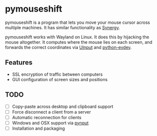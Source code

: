 # pymouseshift
pymouseshift is a program that lets you move your mouse cursor across multiple machines. It has similar functionality as [Synergy](https://symless.com/synergy).

pymouseshift works with Wayland on Linux. It does this by hijacking the mouse altogether. It computes where the mouse lies on each screen, and forwards the correct coordinates via [UInput](https://www.kernel.org/doc/html/v4.12/input/uinput.html) and [python-evdev](https://python-evdev.readthedocs.io/en/latest/).

## Features
- SSL encryption of traffic between computers
- GUI configuration of screen sizes and positions

## TODO
- [ ] Copy-paste across desktop and clipboard support
- [ ] Force disconnect a client from a server
- [ ] Automatic reconnection for clients
- [ ] Windows and OSX support via [pynput](https://pynput.readthedocs.io/en/latest/)
- [ ] Installation and packaging
